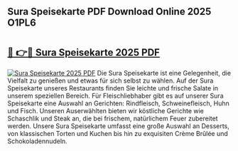 ## Sura Speisekarte PDF Download Online 2025 O1PL6

# <h2><a href="http://gc8plg.nevu.top/?p=Sura+Speisekarte">🔗 👉🔴 Sura Speisekarte 2025 PDF</a></h2>

[![Sura Speisekarte 2025 PDF](https://i.imgur.com/dBaPXMq.png)](http://gc8plg.nevu.top/?p=Sura+Speisekarte)
Die Sura Speisekarte ist eine Gelegenheit, die Vielfalt zu genießen und etwas für sich selbst zu wählen. Auf der Sura Speisekarte unseres Restaurants finden Sie leichte und frische Salate in unserem speziellen Bereich. Für Fleischliebhaber gibt es auf unserer Sura Speisekarte eine Auswahl an Gerichten: Rindfleisch, Schweinefleisch, Huhn und Fisch. Unseren Auserwählten bieten wir köstliche Gerichte wie Schaschlik und Steak an, die bei frischem, natürlichem Feuer zubereitet werden. Unsere Sura Speisekarte umfasst eine große Auswahl an Desserts, von klassischen Torten und Kuchen bis hin zu exquisiten Crème Brûlée und Schokoladennudeln.
